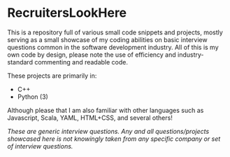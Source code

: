 # RecruitersLookHere
This is a repository full of various small code snippets and projects, mostly serving as a small showcase of my coding abilities on basic interview questions common in the software development industry. All of this is my own code by design, please note the use of efficiency and industry-standard commenting and readable code. 

These projects are primarily in:
  - C++
  - Python (3)


Although please that I am also familiar with other languages such as Javascript, Scala, YAML, HTML+CSS, and several others!


*These are generic interview questions. Any and all questions/projects showcased here is not knowingly taken from any specific company or set of interview questions.*
